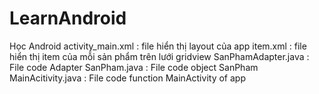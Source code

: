 # LearnAndroid
Học Android
activity_main.xml : file hiển thị layout của app
item.xml : file hiển thị item của mỗi sản phẩm trên lưới gridview
SanPhamAdapter.java : File code Adapter
SanPham.java : File code object SanPham
MainAcitivity.java : File code function MainActivity of app
